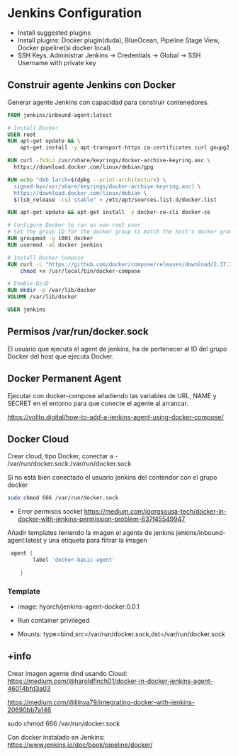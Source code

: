 # Jenkins Configuration

- Install suggested plugins
- Install plugins:  Docker plugin(duda), BlueOcean, Pipeline Stage View, Docker pipeline(si docker local)
- SSH Keys. Administrar Jenkins -> Credentials -> Global -> SSH Username with private key

## Construir agente Jenkins con Docker

Generar agente Jenkins con capacidad para construir contenedores.

```Dockerfile
FROM jenkins/inbound-agent:latest

# Install Docker
USER root
RUN apt-get update && \
    apt-get install -y apt-transport-https ca-certificates curl gnupg2 software-properties-common lsb-release

RUN curl -fsSLo /usr/share/keyrings/docker-archive-keyring.asc \
  https://download.docker.com/linux/debian/gpg

RUN echo "deb [arch=$(dpkg --print-architecture) \
  signed-by=/usr/share/keyrings/docker-archive-keyring.asc] \
  https://download.docker.com/linux/debian \
  $(lsb_release -cs) stable" > /etc/apt/sources.list.d/docker.list

RUN apt-get update && apt-get install -y docker-ce-cli docker-ce

# Configure Docker to run as non-root user
# Set the group ID for the docker group to match the host's docker group
RUN groupmod -g 1001 docker
RUN usermod -aG docker jenkins

# Install Docker Compose
RUN curl -L "https://github.com/docker/compose/releases/download/2.37.3/docker-compose-$(uname -s)-$(uname -m)" -o /usr/local/bin/docker-compose && \
    chmod +x /usr/local/bin/docker-compose

# Enable DinD
RUN mkdir -p /var/lib/docker
VOLUME /var/lib/docker

USER jenkins
```
## Permisos /var/run/docker.sock
El usuario que ejecuta el agent de jenkins, ha de pertenecer al ID del grupo Docker del host que ejecuta Docker.


## Docker Permanent Agent
Ejecutar con docker-compose añadiendo las variables de URL, NAME y SECRET en el entorno para que conecte el agente al arrancar.



https://volito.digital/how-to-add-a-jenkins-agent-using-docker-compose/


## Docker Cloud
Crear cloud, tipo Docker, conectar a - /var/run/docker.sock:/var/run/docker.sock    

Si no está bien conectado el usuario jenkins del contendor con el grupo docker
```bash
sudo chmod 666 /var/run/docker.sock
```

- Error permisos socket
https://medium.com/igorgsousa-tech/docker-in-docker-with-jenkins-permission-problem-637f45549947


Añadir templates teniendo la imagen el agente de jenkins jenkins/inbound-agent:latest y una etiqueta para filtrar la imagen
```groovy
 agent {
        label 'docker-basic-agent' 
      
    }
```

### Template

- image: hyorch/jenkins-agent-docker:0.0.1

- Run container privileged


- Mounts: type=bind,src=/var/run/docker.sock,dst=/var/run/docker.sock







## +info

Crear imagen agente dind usando Cloud:
https://medium.com/@haroldfinch01/docker-in-docker-jenkins-agent-46014bfd3a03





https://medium.com/@lilnya79/integrating-docker-with-jenkins-20690bb7a146

sudo chmod 666 /var/run/docker.sock


Con docker instalado en Jenkins: https://www.jenkins.io/doc/book/pipeline/docker/
